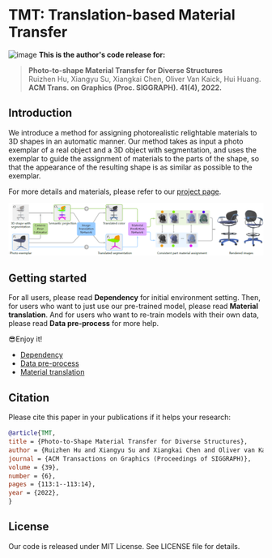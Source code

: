 # TMT: Translation-based Material Transfer
![image](https://github.com/XiangyuSu611/TMT/blob/master/docs/teaser.png)
**This is the author's code release for:**
> **Photo-to-shape Material Transfer for Diverse Structures**  
> Ruizhen Hu, Xiangyu Su, Xiangkai Chen, Oliver Van Kaick, Hui Huang.  
> **ACM Trans. on Graphics (Proc. SIGGRAPH). 41(4), 2022.**

##  Introduction
We introduce a method for assigning photorealistic relightable materials
to 3D shapes in an automatic manner. Our method takes as input a photo
exemplar of a real object and a 3D object with segmentation, and uses the
exemplar to guide the assignment of materials to the parts of the shape, so
that the appearance of the resulting shape is as similar as possible to the
exemplar. 

For more details and materials, please refer to our [project page](https://vcc.tech/research/2022/TMT).


![image](https://github.com/XiangyuSu611/TMT/blob/master/docs/overview.png)

## Getting started
For all users, please read **Dependency** for initial environment setting. Then, for users who want to just use our pre-trained model, please read **Material translation**. And for users who want to re-train models with their own data, please read **Data pre-process** for more help. 

😎Enjoy it!

* [Dependency](url)
* [Data pre-process](url)
* [Material translation](url)

## Citation

Please cite this paper in your publications if it helps your research:

```bibtex
@article{TMT,
title = {Photo-to-Shape Material Transfer for Diverse Structures},
author = {Ruizhen Hu and Xiangyu Su and Xiangkai Chen and Oliver van Kaick and Hui Huang},
journal = {ACM Transactions on Graphics (Proceedings of SIGGRAPH)},
volume = {39},
number = {6},
pages = {113:1--113:14},
year = {2022},
}
```

## License

Our code is released under MIT License. See LICENSE file for details.